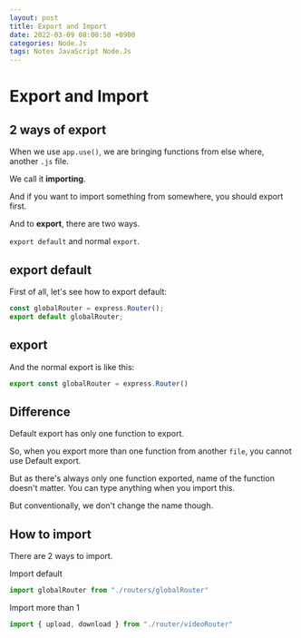 ```yaml
---
layout: post
title: Export and Import
date: 2022-03-09 08:00:50 +0900
categories: Node.Js
tags: Notes JavaScript Node.Js
---
```




# Export and Import

## 2 ways of export



When we use `app.use()`, we are bringing functions from else where, another `.js` file.

We call it **importing**.

And if you want to import something from somewhere, you should export first. 

And to **export**, there are two ways.

`export default` and normal `export`.



## export default

First of all, let's see how to export default:

```js
const globalRouter = express.Router();
export default globalRouter;
```



## export 

And the normal export is like this:

```js
export const globalRouter = express.Router()
```





## Difference

Default export has only one function to export.

So, when you export more than one function from another `file`, you cannot use Default export. 

But as there's always only one function exported, name of the function doesn't matter. You can type anything when you import this. 

But conventionally, we don't change the name though.



## How to import

There are 2 ways to import.



Import default 

```js
import globalRouter from "./routers/globalRouter"
```

Import more than 1

```js
import { upload, download } from "./router/videoRouter"
```



